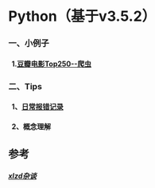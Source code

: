 # Python（基于v3.5.2）


###  一、小例子<br>

####    1.[豆瓣电影Top250--爬虫](https://github.com/Sun0379/Python/blob/master/Douban_Top250.py)<br>

###  二、Tips<br>

####    1、[日常报错记录](https://github.com/Sun0379/Python/blob/master/%E6%97%A5%E5%B8%B8%E6%8A%A5%E9%94%99%E8%AE%B0%E5%BD%95)<br>
####    2、概念理解


参考
------
##### [xlzd杂谈](https://xlzd.me/)<br>

